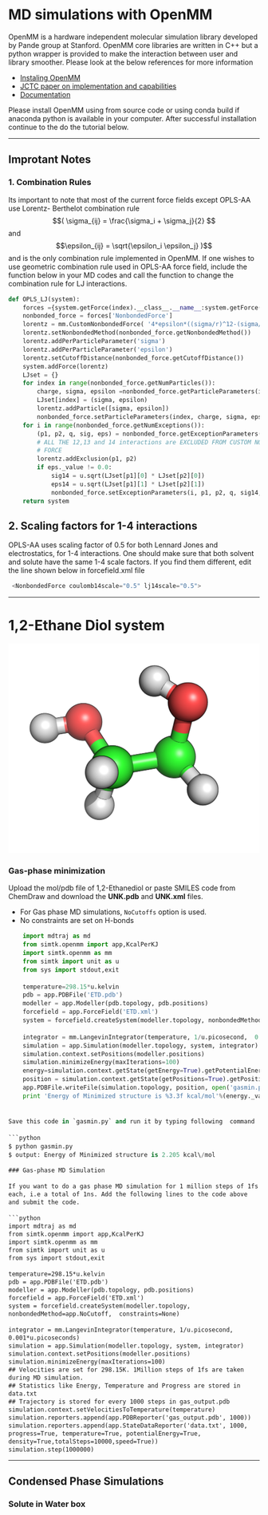 # MD simulations with OpenMM

OpenMM is a hardware independent molecular simulation library developed by Pande group at Stanford. OpenMM core libraries are written in C++ but a python wrapper is provided to make the interaction between user and library smoother. Please look at the below references for more information

* [Instaling OpenMM](http://docs.openmm.org/7.0.0/userguide/application.html#installing-openmm)
* [JCTC paper on implementation and capabilities](http://pubs.acs.org/doi/abs/10.1021/ct300857j) 
* [Documentation](http://openmm.org/documentation.html) 

Please install OpenMM using from source code or using conda build if anaconda python is available in your computer. After successful installation continue to the do the tutorial below.

---

## Improtant Notes

### 1. Combination Rules

Its important to note that most of the current force fields except OPLS-AA use Lorentz- Berthelot combination rule $$( \sigma_{ij} = \frac{\sigma_i + \sigma_j}{2} $$ and $$\epsilon_{ij} = \sqrt{\epsilon_i \epsilon_j} )$$ and is the only combination rule implemented in OpenMM. If one wishes to use geometric combination rule used in OPLS-AA force field, include the function below in your MD codes and call the function to change the combination rule for LJ interactions.

```python
def OPLS_LJ(system):
    forces ={system.getForce(index).__class__.__name__:system.getForce(index) for index in range(system.getNumForces())}
    nonbonded_force = forces['NonbondedForce']
    lorentz = mm.CustomNonbondedForce( '4*epsilon*((sigma/r)^12-(sigma/r)^6); sigma=sqrt(sigma1*sigma2); epsilon=sqrt(epsilon1*epsilon2)')
    lorentz.setNonbondedMethod(nonbonded_force.getNonbondedMethod())
    lorentz.addPerParticleParameter('sigma')
    lorentz.addPerParticleParameter('epsilon')
    lorentz.setCutoffDistance(nonbonded_force.getCutoffDistance())
    system.addForce(lorentz)
    LJset = {}
    for index in range(nonbonded_force.getNumParticles()):
        charge, sigma, epsilon =nonbonded_force.getParticleParameters(index)
        LJset[index] = (sigma, epsilon)
        lorentz.addParticle([sigma, epsilon])
        nonbonded_force.setParticleParameters(index, charge, sigma, epsilon * 0)
    for i in range(nonbonded_force.getNumExceptions()):
        (p1, p2, q, sig, eps) = nonbonded_force.getExceptionParameters(i)
        # ALL THE 12,13 and 14 interactions are EXCLUDED FROM CUSTOM NONBONDED
        # FORCE
        lorentz.addExclusion(p1, p2)
        if eps._value != 0.0:
            sig14 = u.sqrt(LJset[p1][0] * LJset[p2][0])
            eps14 = u.sqrt(LJset[p1][1] * LJset[p2][1])
            nonbonded_force.setExceptionParameters(i, p1, p2, q, sig14, eps)
    return system
```

## 2. Scaling factors for 1-4 interactions

OPLS-AA uses scaling factor of 0.5 for both Lennard Jones and electrostatics, for 1-4 interactions. One should make sure that both solvent and solute have the same 1-4 scale factors. If you find them different, edit the line shown below in forcefield.xml file

```python
 <NonbondedForce coulomb14scale="0.5" lj14scale="0.5">

```

---

# 1,2-Ethane Diol system

![](test.png)

### Gas-phase minimization

Upload the mol\/pdb file of 1,2-Ethanediol or paste SMILES code from ChemDraw and download the **UNK.pdb** and **UNK.xml** files.

* For Gas phase MD simulations, `NoCutoffs` option is used.
* No constraints are set on H-bonds

```python
    import mdtraj as md
    from simtk.openmm import app,KcalPerKJ
    import simtk.openmm as mm
    from simtk import unit as u
    from sys import stdout,exit

    temperature=298.15*u.kelvin
    pdb = app.PDBFile('ETD.pdb')
    modeller = app.Modeller(pdb.topology, pdb.positions)
    forcefield = app.ForceField('ETD.xml')
    system = forcefield.createSystem(modeller.topology, nonbondedMethod=app.NoCutoff,  constraints=None)

    integrator = mm.LangevinIntegrator(temperature, 1/u.picosecond,  0.001*u.picoseconds)
    simulation = app.Simulation(modeller.topology, system, integrator)
    simulation.context.setPositions(modeller.positions)
    simulation.minimizeEnergy(maxIterations=100)
    energy=simulation.context.getState(getEnergy=True).getPotentialEnergy()
    position = simulation.context.getState(getPositions=True).getPositions()
    app.PDBFile.writeFile(simulation.topology, position, open('gasmin.pdb', 'w'))
    print 'Energy of Minimized structure is %3.3f kcal/mol'%(energy._value*KcalPerKJ)


Save this code in `gasmin.py` and run it by typing following  command

```python
$ python gasmin.py 
$ output: Energy of Minimized structure is 2.205 kcal\/mol
```

    ### Gas-phase MD Simulation

    If you want to do a gas phase MD simulation for 1 million steps of 1fs each, i.e a total of 1ns. Add the following lines to the code above and submit the code.

    ```python
    import mdtraj as md
    from simtk.openmm import app,KcalPerKJ
    import simtk.openmm as mm
    from simtk import unit as u
    from sys import stdout,exit

    temperature=298.15*u.kelvin
    pdb = app.PDBFile('ETD.pdb')
    modeller = app.Modeller(pdb.topology, pdb.positions)
    forcefield = app.ForceField('ETD.xml')
    system = forcefield.createSystem(modeller.topology, nonbondedMethod=app.NoCutoff,  constraints=None)

    integrator = mm.LangevinIntegrator(temperature, 1/u.picosecond,  0.001*u.picoseconds)
    simulation = app.Simulation(modeller.topology, system, integrator)
    simulation.context.setPositions(modeller.positions)
    simulation.minimizeEnergy(maxIterations=100)
    ## Velocities are set for 298.15K. 1Million steps of 1fs are taken during MD simulation. 
    ## Statistics like Energy, Temperature and Progress are stored in data.txt
    ## Trajectory is stored for every 1000 steps in gas_output.pdb
    simulation.context.setVelocitiesToTemperature(temperature)
    simulation.reporters.append(app.PDBReporter('gas_output.pdb', 1000))
    simulation.reporters.append(app.StateDataReporter('data.txt', 1000, progress=True, temperature=True, potentialEnergy=True, density=True,totalSteps=10000,speed=True))
    simulation.step(1000000)

---

## Condensed Phase Simulations

### Solute in Water box


